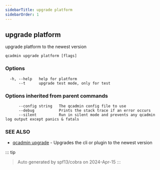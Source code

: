 ```yaml
---
sidebarTitle: upgrade platform
sidebarOrder: 1
---
```


## upgrade platform

upgrade platform to the newest version

```
qcadmin upgrade platform [flags]
```

### Options

```
  -h, --help   help for platform
      --t      upgrade test mode, only for test
```

### Options inherited from parent commands

```
      --config string   The qcadmin config file to use
      --debug           Prints the stack trace if an error occurs
      --silent          Run in silent mode and prevents any qcadmin log output except panics & fatals
```

### SEE ALSO

* [qcadmin upgrade](upgrade.md)	 - Upgrades the cli or plugin to the newest version

::: tip
>Auto generated by spf13/cobra on 2024-Apr-15
:::
